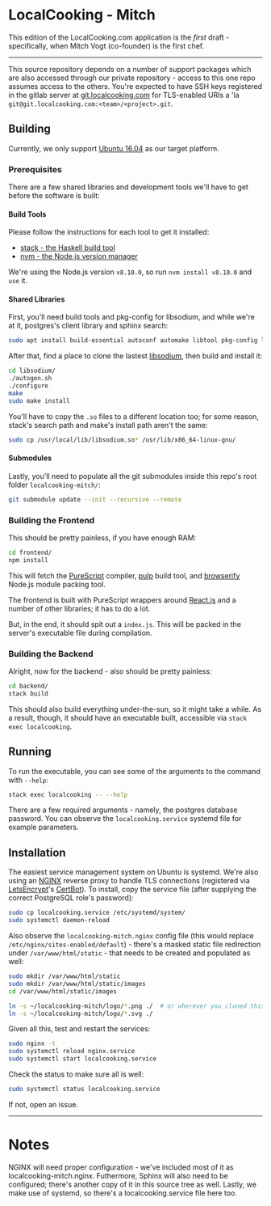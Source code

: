 # LocalCooking - Mitch

This edition of the LocalCooking.com application is the _first_ draft -
specifically, when Mitch Vogt (co-founder) is the first chef.

---------------


This source repository depends on a number of support packages which are
also accessed through our private repository - access to this one repo assumes
access to the others. You're expected to have SSH keys registered in the gitlab server
at [git.localcooking.com](https://git.localcooking.com) for TLS-enabled URIs a 'la
`git@git.localcooking.com:<team>/<project>.git`.


## Building

Currently, we only support [Ubuntu 16.04](https://ubuntu.org) as our target platform.

### Prerequisites

There are a few shared libraries and development tools we'll have to get before the
software is built:

#### Build Tools

Please follow the instructions for each tool to get it installed:

- [stack - the Haskell build tool](https://haskellstack.org)
- [nvm - the Node.js version manager](https://github.com/creationix/nvm)

We're using the Node.js version `v8.10.0`, so run `nvm install v8.10.0` and `use` it.

#### Shared Libraries

First, you'll need build tools and pkg-config for libsodium, and while we're at it, postgres's
client library and sphinx search:

```bash
sudo apt install build-essential autoconf automake libtool pkg-config libpq-dev sphinxsearch libicu-dev
```

After that, find a place to clone the lastest [libsodium](https://github.com/jedisct1/libsodium),
then build and install it:

```bash
cd libsodium/
./autogen.sh
./configure
make
sudo make install
```

You'll have to copy the `.so` files to a different location too; for some reason, stack's search
path and make's install path aren't the same:

```bash
sudo cp /usr/local/lib/libsodium.so* /usr/lib/x86_64-linux-gnu/
```

#### Submodules

Lastly, you'll need to populate all the git submodules inside this repo's root folder `localcooking-mitch/`:

```bash
git submodule update --init --recursive --remote
```

### Building the Frontend

This should be pretty painless, if you have enough RAM:

```bash
cd frontend/
npm install
```

This will fetch the [PureScript](https://purescript.org) compiler,
[pulp](https://github.com/purescript-contrib/pulp) build tool, and
[browserify](https://browserify.org) Node.js module packing tool.

The frontend is built with PureScript wrappers around [React.js](https://reactjs.org)
and a number of other libraries; it has to do a lot.

But, in the end, it should spit out a `index.js`. This will be
packed in the server's executable file during compilation.

### Building the Backend

Alright, now for the backend - also should be pretty painless:

```bash
cd backend/
stack build
```

This should also build everything under-the-sun, so it might take a while.
As a result, though, it should have an executable built, accessible via `stack exec localcooking`.


## Running

To run the executable, you can see some of the arguments to the command with `--help`:

```bash
stack exec localcooking -- --help
```

There are a few required arguments - namely, the postgres database password. You can observe
the `localcooking.service` systemd file for example parameters.


## Installation

The easiest service management system on Ubuntu is systemd. We're also using an [NGINX](https://nginx.com)
reverse proxy to handle TLS connections (registered via [LetsEncrypt](https://letsencrypt.org)'s [CertBot](https://certbot.eff.org)). To install, copy the service file (after supplying the correct PostgreSQL role's password):


```bash
sudo cp localcooking.service /etc/systemd/system/
sudo systemctl daemon-reload
```

Also observe the `localcooking-mitch.nginx` config file (this would replace `/etc/nginx/sites-enabled/default`) - there's a masked static file redirection under `/var/www/html/static` - that needs to be created and populated as well:

```bash
sudo mkdir /var/www/html/static
sudo mkdir /var/www/html/static/images
cd /var/www/html/static/images

ln -s ~/localcooking-mitch/logo/*.png ./  # or wherever you cloned this repo to
ln -s ~/localcooking-mitch/logo/*.svg ./
```

Given all this, test and restart the services:

```bash
sudo nginx -t
sudo systemctl reload nginx.service
sudo systemctl start localcooking.service
```

Check the status to make sure all is well:

```bash
sudo systemctl status localcooking.service
```

If not, open an issue.


--------------------------------------------------------------------


# Notes

NGINX will need proper configuration - we've included most of it as localcooking-mitch.nginx.
Futhermore, Sphinx will also need to be configured; there's another copy of it in this
source tree as well. Lastly, we make use of systemd, so there's a localcooking.service file
here too.
